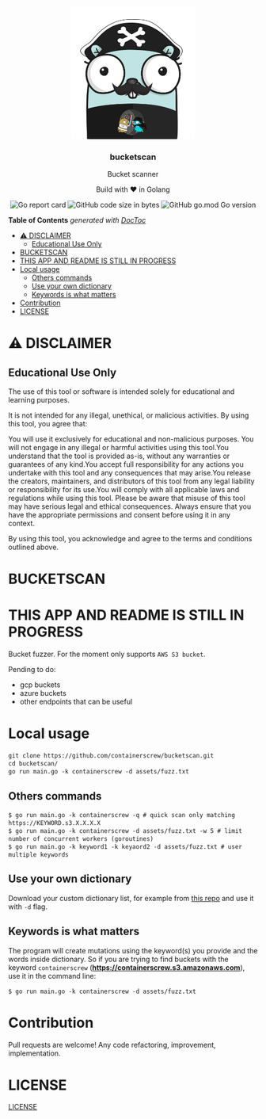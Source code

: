 <p align="center" >
  <img src="assets/logo.png" alt="logo" width="250"/>
<h3 align="center">bucketscan</h3>
<p align="center">Bucket scanner</p>
<p align="center">Build with ❤ in Golang</p>
</p>

<p align="center" >
  <img alt="Go report card" src="https://goreportcard.com/badge/github.com/containerscrew/bucketscan">
  <img alt="GitHub code size in bytes" src="https://img.shields.io/github/languages/code-size/containerscrew/bucketscan">
  <img alt="GitHub go.mod Go version" src="https://img.shields.io/github/go-mod/go-version/containerscrew/bucketscan">
</p>

<!-- START doctoc generated TOC please keep comment here to allow auto update -->
<!-- DON'T EDIT THIS SECTION, INSTEAD RE-RUN doctoc TO UPDATE -->
**Table of Contents**  *generated with [DocToc](https://github.com/thlorenz/doctoc)*

- [⚠️ DISCLAIMER](#-disclaimer)
  - [Educational Use Only](#educational-use-only)
- [BUCKETSCAN](#bucketscan)
- [THIS APP AND README IS STILL IN PROGRESS](#this-app-and-readme-is-still-in-progress)
- [Local usage](#local-usage)
  - [Others commands](#others-commands)
  - [Use your own dictionary](#use-your-own-dictionary)
  - [Keywords is what matters](#keywords-is-what-matters)
- [Contribution](#contribution)
- [LICENSE](#license)

<!-- END doctoc generated TOC please keep comment here to allow auto update -->

# ⚠️ DISCLAIMER
## Educational Use Only

The use of this tool or software is intended solely for educational and learning purposes.

It is not intended for any illegal, unethical, or malicious activities. By using this tool, you agree that:

You will use it exclusively for educational and non-malicious purposes. You will not engage in any illegal or harmful activities using this tool.You understand that the tool is provided as-is, without any warranties or guarantees of any kind.You accept full responsibility for any actions you undertake with this tool and any consequences that may arise.You release the creators, maintainers, and distributors of this tool from any legal liability or responsibility for its use.You will comply with all applicable laws and regulations while using this tool. Please be aware that misuse of this tool may have serious legal and ethical consequences. Always ensure that you have the appropriate permissions and consent before using it in any context.

By using this tool, you acknowledge and agree to the terms and conditions outlined above.

# BUCKETSCAN

# THIS APP AND README IS STILL IN PROGRESS

Bucket fuzzer. For the moment only supports `AWS S3 bucket`.

Pending to do:

* gcp buckets
* azure buckets
* other endpoints that can be useful

# Local usage

```shell
git clone https://github.com/containerscrew/bucketscan.git
cd bucketscan/
go run main.go -k containerscrew -d assets/fuzz.txt
```

## Others commands

```shell
$ go run main.go -k containerscrew -q # quick scan only matching https://KEYWORD.s3.X.X.X.X
$ go run main.go -k containerscrew -d assets/fuzz.txt -w 5 # limit number of concurrent workers (goroutines)
$ go run main.go -k keyword1 -k keyaord2 -d assets/fuzz.txt # user multiple keywords
```

## Use your own dictionary

Download your custom dictionary list, for example from [this repo](https://github.com/danielmiessler/SecLists) and use it with `-d` flag.

## Keywords is what matters

The program will create mutations using the keyword(s) you provide and the words inside dictionary. So if you are trying to find buckets with the keyword `containerscrew` (**https://containerscrew.s3.amazonaws.com**), use it in the command line:

```shell
$ go run main.go -k containerscrew -d assets/fuzz.txt
```


# Contribution

Pull requests are welcome! Any code refactoring, improvement, implementation.

# LICENSE

[LICENSE](./LICENSE)
